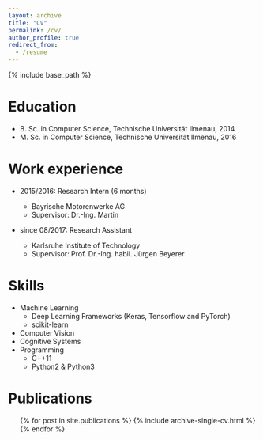 ```yaml
---
layout: archive
title: "CV"
permalink: /cv/
author_profile: true
redirect_from:
  - /resume
---
```


{% include base_path %}

Education
======
* B. Sc. in Computer Science, Technische Universität Ilmenau, 2014
* M. Sc. in Computer Science, Technische Universität Ilmenau, 2016

Work experience
======
* 2015/2016: Research Intern (6 months)
  * Bayrische Motorenwerke AG
  * Supervisor: Dr.-Ing. Martin 

* since 08/2017: Research Assistant
  * Karlsruhe Institute of Technology
  * Supervisor: Prof. Dr.-Ing. habil. Jürgen Beyerer
  
Skills
======
* Machine Learning
  * Deep Learning Frameworks (Keras, Tensorflow and PyTorch)
  * scikit-learn
* Computer Vision
* Cognitive Systems
* Programming
  * C++11
  * Python2 & Python3

Publications
======
  <ul>{% for post in site.publications %}
    {% include archive-single-cv.html %}
  {% endfor %}</ul>
